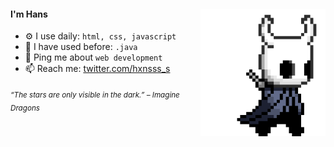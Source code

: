 <div>
<img src="./img/icon.gif" width="200" align="right"/>
 <!---<img src="./img/about_whiteandblack_style0.gif" width="500" />-->
 
#### I'm Hans

- ⚙️ I use daily: `html, css, javascript`
- 🐸 I have used before: `.java`
- 💬 Ping me about `web development`
- 📫 Reach me: [twitter.com/hxnsss_s](https://twitter.com/hxnsss_s)
  
<sub> *“The stars are only visible in the dark.” – Imagine Dragons* </sub>

</div>
